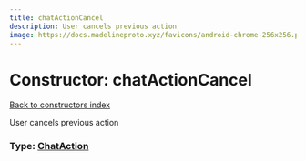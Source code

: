 ```yaml
---
title: chatActionCancel
description: User cancels previous action
image: https://docs.madelineproto.xyz/favicons/android-chrome-256x256.png
---
```

# Constructor: chatActionCancel  
[Back to constructors index](index.md)



User cancels previous action




### Type: [ChatAction](../types/ChatAction.md)


